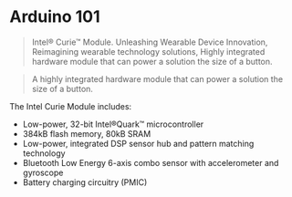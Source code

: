 # Arduino 101

> Intel® Curie™ Module. Unleashing Wearable Device Innovation, Reimagining wearable technology solutions, Highly integrated hardware module that can power a solution the size of a button.

> A highly integrated hardware module that can power a solution the size of a button.

The Intel Curie Module includes:

- Low-power, 32-bit Intel®Quark™ microcontroller
- 384kB flash memory, 80kB SRAM
- Low-power, integrated DSP sensor hub and pattern matching technology
- Bluetooth Low Energy 6-axis combo sensor with accelerometer and gyroscope
- Battery charging circuitry (PMIC)
